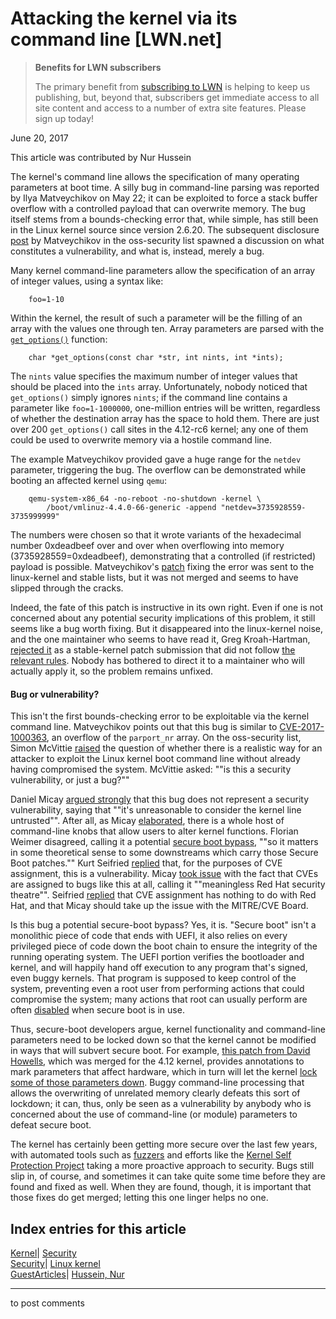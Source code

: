 # Attacking the kernel via its command line [LWN.net]

> **Benefits for LWN subscribers**
> 
> The primary benefit from [subscribing to LWN](/Promo/nst-nag5/subscribe) is helping to keep us publishing, but, beyond that, subscribers get immediate access to all site content and access to a number of extra site features. Please sign up today! 

June 20, 2017

This article was contributed by Nur Hussein

The kernel's command line allows the specification of many operating parameters at boot time. A silly bug in command-line parsing was reported by Ilya Matveychikov on May 22; it can be exploited to force a stack buffer overflow with a controlled payload that can overwrite memory. The bug itself stems from a bounds-checking error that, while simple, has still been in the Linux kernel source since version 2.6.20. The subsequent disclosure [post](http://seclists.org/oss-sec/2017/q2/344) by Matveychikov in the oss-security list spawned a discussion on what constitutes a vulnerability, and what is, instead, merely a bug.

Many kernel command-line parameters allow the specification of an array of integer values, using a syntax like: 
    
    
        foo=1-10
    

Within the kernel, the result of such a parameter will be the filling of an array with the values one through ten. Array parameters are parsed with the [`get_options()`](http://elixir.free-electrons.com/linux/latest/source/lib/cmdline.c#L72) function: 
    
    
        char *get_options(const char *str, int nints, int *ints);
    

The `nints` value specifies the maximum number of integer values that should be placed into the `ints` array. Unfortunately, nobody noticed that `get_options()` simply ignores `nints`; if the command line contains a parameter like `foo=1-1000000`, one-million entries will be written, regardless of whether the destination array has the space to hold them. There are just over 200 `get_options()` call sites in the 4.12-rc6 kernel; any one of them could be used to overwrite memory via a hostile command line. 

The example Matveychikov provided gave a huge range for the `netdev` parameter, triggering the bug. The overflow can be demonstrated while booting an affected kernel using `qemu`:
    
    
        qemu-system-x86_64 -no-reboot -no-shutdown -kernel \
            /boot/vmlinuz-4.4.0-66-generic -append "netdev=3735928559-3735999999"
    

The numbers were chosen so that it wrote variants of the hexadecimal number 0xdeadbeef over and over when overflowing into memory (3735928559=0xdeadbeef), demonstrating that a controlled (if restricted) payload is possible. Matveychikov's [patch](/Articles/725865/) fixing the error was sent to the linux-kernel and stable lists, but it was not merged and seems to have slipped through the cracks. 

Indeed, the fate of this patch is instructive in its own right. Even if one is not concerned about any potential security implications of this problem, it still seems like a bug worth fixing. But it disappeared into the linux-kernel noise, and the one maintainer who seems to have read it, Greg Kroah-Hartman, [rejected it](/Articles/725866/) as a stable-kernel patch submission that did not follow [the relevant rules](https://static.lwn.net/kerneldoc/process/stable-kernel-rules.html). Nobody has bothered to direct it to a maintainer who will actually apply it, so the problem remains unfixed. 

#### Bug or vulnerability?

This isn't the first bounds-checking error to be exploitable via the kernel command line. Matveychikov points out that this bug is similar to [CVE-2017-1000363](https://alephsecurity.com/vulns/aleph-2017023), an overflow of the `parport_nr` array. On the oss-security list, Simon McVittie [raised](http://seclists.org/oss-sec/2017/q2/347) the question of whether there is a realistic way for an attacker to exploit the Linux kernel boot command line without already having compromised the system. McVittie asked: ""is this a security vulnerability, or just a bug?"" 

Daniel Micay [argued strongly](http://seclists.org/oss-sec/2017/q2/348) that this bug does not represent a security vulnerability, saying that ""it's unreasonable to consider the kernel line untrusted"". After all, as Micay [elaborated](http://seclists.org/oss-sec/2017/q2/365), there is a whole host of command-line knobs that allow users to alter kernel functions. Florian Weimer disagreed, calling it a potential [secure boot bypass](http://seclists.org/oss-sec/2017/q2/349), ""so it matters in some theoretical sense to some downstreams which carry those Secure Boot patches."" Kurt Seifried [replied](http://seclists.org/oss-sec/2017/q2/357) that, for the purposes of CVE assignment, this is a vulnerability. Micay [took issue](http://seclists.org/oss-sec/2017/q2/359) with the fact that CVEs are assigned to bugs like this at all, calling it ""meaningless Red Hat security theatre"". Seifried [replied](http://seclists.org/oss-sec/2017/q2/362) that CVE assignment has nothing to do with Red Hat, and that Micay should take up the issue with the MITRE/CVE Board. 

Is this bug a potential secure-boot bypass? Yes, it is. "Secure boot" isn't a monolithic piece of code that ends with UEFI, it also relies on every privileged piece of code down the boot chain to ensure the integrity of the running operating system. The UEFI portion verifies the bootloader and kernel, and will happily hand off execution to any program that's signed, even buggy kernels. That program is supposed to keep control of the system, preventing even a root user from performing actions that could compromise the system; many actions that root can usually perform are often [disabled](/Articles/514985/) when secure boot is in use. 

Thus, secure-boot developers argue, kernel functionality and command-line parameters need to be locked down so that the kernel cannot be modified in ways that will subvert secure boot. For example, [this patch from David Howells](https://git.kernel.org/pub/scm/linux/kernel/git/torvalds/linux.git/commit/?id=bf616d21f41174389c6d720ae21bf40f154474c8), which was merged for the 4.12 kernel, provides annotations to mark parameters that affect hardware, which in turn will let the kernel [lock some of those parameters down](/Articles/708179/). Buggy command-line processing that allows the overwriting of unrelated memory clearly defeats this sort of lockdown; it can, thus, only be seen as a vulnerability by anybody who is concerned about the use of command-line (or module) parameters to defeat secure boot. 

The kernel has certainly been getting more secure over the last few years, with automated tools such as [fuzzers](/Articles/677764/) and efforts like the [Kernel Self Protection Project](https://kernsec.org/wiki/index.php/Kernel_Self_Protection_Project) taking a more proactive approach to security. Bugs still slip in, of course, and sometimes it can take quite some time before they are found and fixed as well. When they are found, though, it is important that those fixes do get merged; letting this one linger helps no one. 

  
Index entries for this article  
---  
[Kernel](/Kernel/Index)| [Security](/Kernel/Index#Security)  
[Security](/Security/Index/)| [Linux kernel](/Security/Index/#Linux_kernel)  
[GuestArticles](/Archives/GuestIndex/)| [Hussein, Nur](/Archives/GuestIndex/#Hussein_Nur)  
  


* * *

to post comments 
